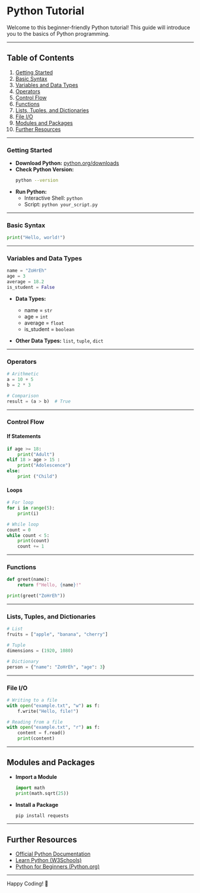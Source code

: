 
# Python Tutorial

Welcome to this beginner-friendly Python tutorial! This guide will introduce you to the basics of Python programming.

---

## Table of Contents

1. [Getting Started](#getting-started)
2. [Basic Syntax](#basic-syntax)
3. [Variables and Data Types](#variables-and-data-types)
4. [Operators](#operators)
5. [Control Flow](#control-flow)
6. [Functions](#functions)
7. [Lists, Tuples, and Dictionaries](#lists-tuples-and-dictionaries)
8. [File I/O](#file-io)
9. [Modules and Packages](#modules-and-packages)
10. [Further Resources](#further-resources)

---

### Getting Started

- **Download Python:** [python.org/downloads](https://www.python.org/downloads/)
- **Check Python Version:**
  ```bash
  python --version
  ```
- **Run Python:**
  - Interactive Shell: `python`
  - Script: `python your_script.py`

---

### Basic Syntax

```python
print("Hello, world!")
```

---

### Variables and Data Types

```python
name = "ZoHrEh"
age = 3
average = 18.2
is_student = False
```

- **Data Types:**
	- name = `str`
	-  age = `int`
	- average = `float`
	- is_student = `boolean`

- **Other Data Types:** `list`, `tuple`, `dict` 

---

### Operators

```python
# Arithmetic
a = 10 + 5
b = 2 * 3

# Comparison
result = (a > b)  # True
```

---

### Control Flow

#### If Statements

```python
if age >= 18:
    print("Adult")
elif 18 > age > 15 :
    print("Adolescence")
else:
    print ("Child")
```

#### Loops

```python
# For loop
for i in range(5):
    print(i)

# While loop
count = 0
while count < 5:
    print(count)
    count += 1
```

---

### Functions

```python
def greet(name):
    return f"Hello, {name}!"

print(greet("ZoHrEh"))
```

---

### Lists, Tuples, and Dictionaries

```python
# List
fruits = ["apple", "banana", "cherry"]

# Tuple
dimensions = (1920, 1080)

# Dictionary
person = {"name": "ZoHrEh", "age": 3}
```

---

### File I/O

```python
# Writing to a file
with open("example.txt", "w") as f:
    f.write("Hello, file!")

# Reading from a file
with open("example.txt", "r") as f:
    content = f.read()
    print(content)
```

---

## Modules and Packages

- **Import a Module**
  ```python
  import math
  print(math.sqrt(25))
  ```
- **Install a Package**
  ```bash
  pip install requests
  ```

---

## Further Resources

- [Official Python Documentation](https://docs.python.org/3/)
- [Learn Python (W3Schools)](https://www.w3schools.com/python/)
- [Python for Beginners (Python.org)](https://www.python.org/about/gettingstarted/)

---

Happy Coding! 🎉

